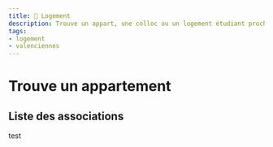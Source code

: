 ```yaml
---
title: 🏡 Logement
description: Trouve un appart, une colloc ou un logement étudiant proche du Campus
tags:
- logement
- valenciennes
---
```


# Trouve un appartement

## Liste des associations

test